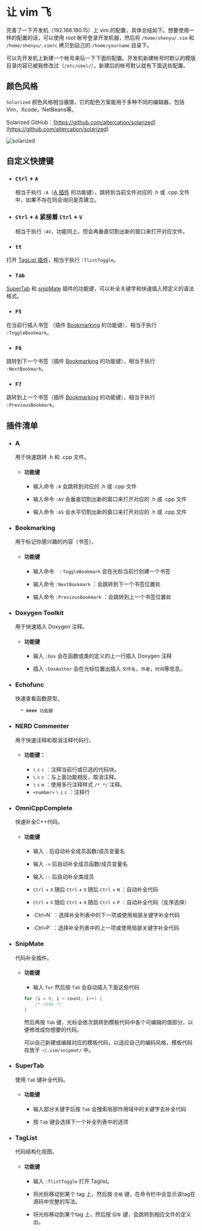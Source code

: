 # 让 vim 飞


完善了一下开发机（192.168.180.15）上 vim 的配置，具体总结如下。想要使用一样的配置的话，可以使用 root 帐号登录开发机器，然后将 `/home/shenyu/.vim` 和 `/home/shenyu/.vimrc` 拷贝到自己的 `/home/yourname` 目录下。

可以先开发机上新建一个帐号来玩一下下面的配置。开发机新建帐号时默认的模版目录内容已被我修改过（`/etc/skel/`），新建后的帐号默认就有下面这些配置。


## 颜色风格

`Solarized` 颜色风格相当骚情，它的配色方案能用于多种不同的编辑器，包括Vim，Xcode，NetBeans等。

Solarized GitHub：[https://github.com/altercation/solarized](https://github.com/altercation/solarized)

![solarized](http://ethanschoonover.com/solarized/img/solarized-vim.png)


## 自定义快捷键

* ### `Ctrl` + `A`

    相当于执行 `:A`（[A 插件](#a) 的功能键），跳转到当前文件对应的 .h  或 .cpp 文件中，如果不存在则会询问是否建立。

* ### `Ctrl` + `A` 紧接着 `Ctrl` + `V`

    相当于执行 `:AV`，功能同上，但会再垂直切割出新的窗口来打开对应文件。

* ### `tt`

打开 [TagList 插件](#taglist)，相当于执行 `:TlistToggle`。

* ### `Tab`

[SuperTab](#supertab) 和 [snipMate](#snipmate) 插件的功能键，可以补全关键字和快速插入预定义的语法格式。

* ### `F5`

在当前行插入书签 （插件 [Bookmarking](#bookmarking) 的功能键），相当于执行 `:ToggleBookmark`。

* ### `F6`

跳转到下一个书签（插件 [Bookmarking](#bookmarking) 的功能键），相当于执行 `:NextBookmark`。

* ### `F7`

跳转到上一个书签（插件 [Bookmarking](#bookmarking) 的功能键），相当于执行 `:PreviousBookmark`。


## 插件清单

* ### <a id="a">A</a>

    用于快速跳转 .h 和 .cpp 文件。

    * #### 功能键

        * 输入命令 `:A` 会跳转到对应的 .h 或 .cpp 文件

        * 输入命令 `:AV` 会垂直切割出新的窗口来打开对应的 .h 或 .cpp 文件

        * 输入命令 `:AS` 会水平切割出新的窗口来打开对应的 .h 或 .cpp 文件


* ### <a id="bookmarking">Bookmarking</a>

    用于标记你感兴趣的内容（书签）。

    * #### 功能键

        * 输入命令 ` ：ToggleBookmark` 会在光标当前行创建一个书签

        * 输入命令 `:NextBookmark` ：会跳转到下一个书签位置处

        * 输入命令 `:PreviousBookmark` ：会跳转到上一个书签位置处


* ### <a id="doxygen">Doxygen Toolkit</a>

    用于快速插入 Doxygen 注释。

    * #### 功能键

        * 输入 `:Dox` 会在函数或类的定义的上一行插入 Doxygen 注释

        * 插入 `:DoxAuthor` 会在光标位置出插入 `文件名`，`作者`，`时间`等信息。
        
        
* ### <a id="echofunc">Echofunc</a>

    快速查看函数原型。
    
        * #### 功能键


* ### <a>NERD Commenter</a>

    用于快速注释和取消注释代码行。

    * #### 功能键：

        * `\` `c` `c` ：注释当前行或已选的代码块。
        * `\` `c` `c` ：与上面功能相反，取消注释。
        * `\` `c` `m` ：使用多行注释样式 `/* */` 注释。
		* `<number>` `\` `c` `c` ：注释<number>行


* ### <a id="omnicpp">OmniCppComplete</a>

    快速补全C++代码。

    * #### 功能键

        * 输入 `.` 后自动补全成员函数/成员变量名

        * 输入 `->` 后自动补全成员函数/成员变量名

        * 输入 `::` 后自动补全类成员

        * `Ctrl` + `X` 随后 `Ctrl` + `X` 随后 `Ctrl` + `N` ：自动补全代码

        * `Ctrl` + `X` 随后 `Ctrl` + `X` 随后 `Ctrl` + `P` ：自动补全代码（反序选择）

        * ·Ctrl` + `N` ：选择补全列表中的下一项或使用局部关键字补全代码

        * ·Ctrl` + `P` ：选择补全列表中的上一项或使用局部关键字补全代码


* ### <a id="snipmate">SnipMate</a>

    代码补全插件。

    * #### 功能键

        * 输入 `for` 然后按 `Tab` 会自动插入下面这些代码

        ```cpp
        for (i = 0; i < count; i++) {
            /* code */
        }
        ```

        然后再按 `Tab` 键，光标会依次跳转到模板代码中各个可编辑的值部分，以便修改成你想要的代码。

        可以自己新建或编辑对应的模板代码，以适应自己的编码风格，模板代码存放于 `~/.vim/snipmat/` 中。


* ### <a id="supertab">SuperTab</a>

    使用 `Tab` 键补全代码。

    * #### 功能键

        * 输入部分关键字后按 `Tab` 会搜索局部作用域中的关键字去补全代码

        * 按 `Tab` 键会选择下一个补全列表中的选项



* ### <a id="taglist">TagList</a>

    代码结构化视图。

    * #### 功能键

        * 输入 `:TlistToggle` 打开 Taglist。

        * 将光标移动到某个 tag 上，然后按 `空格` 键，在命令栏中会显示该tag在源码中完整的写法。

        * 将光标移动到某个tag 上，然后按 `回车` 键，会跳转到相应文件的定义出。
